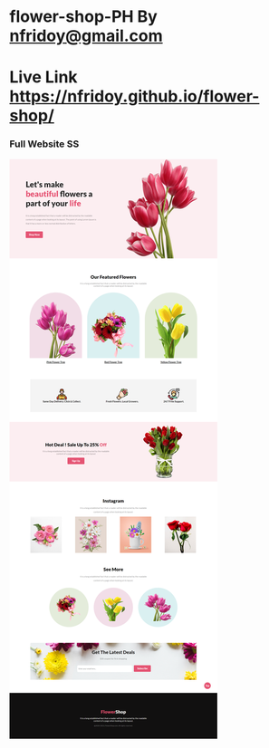 # flower-shop-PH By nfridoy@gmail.com
# Live Link https://nfridoy.github.io/flower-shop/

### Full Website SS
<img src="web_outputs/fullWebsiteSS.png">